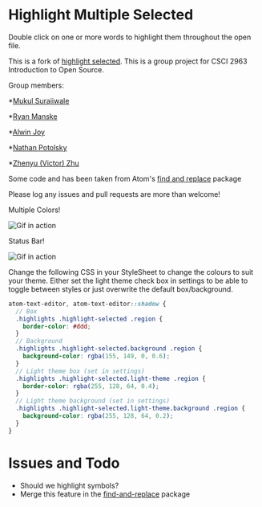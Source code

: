 # Highlight Multiple Selected

<!-- [![Build Status](https://travis-ci.org/richrace/highlight-selected.svg?branch=master)](https://travis-ci.org/richrace/highlight-selected) -->

Double click on one or more words to highlight them throughout the open file.

This is a fork of [highlight selected](https://github.com/richrace/highlight-selected).
This is a group project for CSCI 2963 Introduction to Open Source.

Group members:

*[Mukul Surajiwale](https://github.com/mukulio)

*[Ryan Manske](https://github.com/rymanske)

*[Alwin Joy](https://github.com/alwinrobot)

*[Nathan Potolsky](https://github.com/nathanpotolsky)

*[Zhenyu (Victor) Zhu](https://github.com/SLiNv)

Some code and has been taken from Atom's
  [find and replace](https://github.com/atom/find-and-replace) package

Please log any issues and pull requests are more than welcome!

Multiple Colors!

![Gif in action](http://g.recordit.co/W9SeOL3DpQ.gif)

Status Bar!

![Gif in action](https://raw.githubusercontent.com/nathanpotolsky/highlight-selected/master/demo/Status%20bar%20view.gif)

Change the following CSS in your StyleSheet to change the colours to suit your
theme. Either set the light theme check box in settings to be able to toggle
between styles or just overwrite the default box/background.

```scss
atom-text-editor, atom-text-editor::shadow {
  // Box
  .highlights .highlight-selected .region {
    border-color: #ddd;
  }
  // Background
  .highlights .highlight-selected.background .region {
    background-color: rgba(155, 149, 0, 0.6);
  }
  // Light theme box (set in settings)
  .highlights .highlight-selected.light-theme .region {
    border-color: rgba(255, 128, 64, 0.4);
  }
  // Light theme background (set in settings)
  .highlights .highlight-selected.light-theme.background .region {
    background-color: rgba(255, 128, 64, 0.2);
  }
}
```


# Issues and Todo

- Should we highlight symbols?
- Merge this feature in the
[find-and-replace](https://github.com/atom/find-and-replace) package
